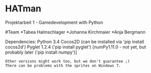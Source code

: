 # HATman
Projektarbeit 1 - Gamedevelopment with Python 

#Team
*Tabea Halmschlager
*Johanna Kirchmaier
*Anja Bergmann

Dependencies: 
	Python 3.4 
	Cocos2D (can be installed via 'pip install cocos2d')
	Pyglet 1.2.4 ('pip install pyglet')
	[numPy1.11.0 - not yet, but probably later ('pip install numpy')]

	Other versions might work too, but we don't guarantee ;)
	There can be problems with the sprites on Windows 7. 